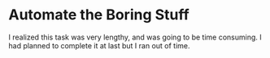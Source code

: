 # Automate the Boring Stuff

I realized this task was very lengthy, and was going to be time consuming. I had planned to complete it at last but I ran out of time. 